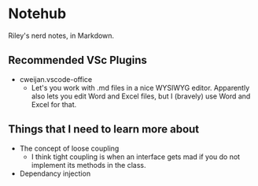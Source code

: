 # Notehub

Riley's nerd notes, in Markdown.


## Recommended VSc Plugins

- cweijan.vscode-office
  - Let's you work with .md files in a nice WYSIWYG editor. Apparently also lets you edit Word and Excel files, but I (bravely) use Word and Excel for that.


## Things that I need to learn more about

- The concept of loose coupling
  - I think tight coupling is when an interface gets mad if you do not implement its methods in the class.
- Dependancy injection
